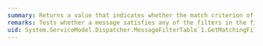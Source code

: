 ```yaml
---
summary: Returns a value that indicates whether the match criterion of exactly one filter in the table is satisfied by the specified message or message buffer and returns that filter in an `out` parameter.
remarks: Tests whether a message satisfies any of the filters in the filter table.
uid: System.ServiceModel.Dispatcher.MessageFilterTable`1.GetMatchingFilter*
---
```

